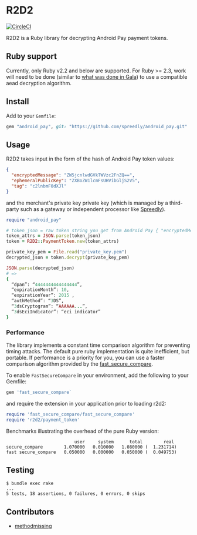 # R2D2

[![CircleCI](https://circleci.com/gh/spreedly/r2d2.svg?style=svg)](https://circleci.com/gh/spreedly/r2d2)

R2D2 is a Ruby library for decrypting Android Pay payment tokens.

## Ruby support

Currently, only Ruby v2.2 and below are supported. For Ruby >= 2.3, work will need to be done (similar to [what was done in Gala](https://github.com/spreedly/gala/commit/0a4359ccdd5654b78747f9141645ca510ee255c2)) to use a compatible aead decryption algorithm.

## Install

Add to your `Gemfile`:

```ruby
gem "android_pay", git: "https://github.com/spreedly/android_pay.git"
```

## Usage

R2D2 takes input in the form of the hash of Android Pay token values:

```json
{
  "encryptedMessage": "ZW5jcnlwdGVkTWVzc2FnZQ==",
  "ephemeralPublicKey": "ZXBoZW1lcmFsUHVibGljS2V5",
  "tag": "c2lnbmF0dXJl"
}
```

and the merchant's private key private key (which is managed by a third-party such as a gateway or independent processor like [Spreedly](https://spreedly.com)).

```ruby
require "android_pay"

# token_json = raw token string you get from Android Pay { "encryptedMessage": "...", "tag": "...", ...}
token_attrs = JSON.parse(token_json)
token = R2D2::PaymentToken.new(token_attrs)

private_key_pem = File.read("private_key.pem")
decrypted_json = token.decrypt(private_key_pem)

JSON.parse(decrypted_json)
# =>
{
  “dpan”: “4444444444444444”,
  “expirationMonth”: 10,
  “expirationYear”: 2015 ,
  “authMethod”: “3DS”,
  “3dsCryptogram”: “AAAAAA...”,
  “3dsEciIndicator”: “eci indicator”
}
```

### Performance

The library implements a constant time comparison algorithm for preventing timing attacks. The default pure ruby implementation is quite inefficient, but portable. If performance is a priority for you, you can use a faster comparison algorithm provided by the [fast_secure_compare](https://github.com/daxtens/fast_secure_compare).

To enable `FastSecureCompare` in your environment, add the following to your Gemfile:

```ruby
gem 'fast_secure_compare`
```

and require the extension in your application prior to loading r2d2:

```ruby
require 'fast_secure_compare/fast_secure_compare'
require 'r2d2/payment_token'
```

Benchmarks illustrating the overhead of the pure Ruby version:

```
                          user     system      total        real
secure_compare        1.070000   0.010000   1.080000 (  1.231714)
fast secure_compare   0.050000   0.000000   0.050000 (  0.049753)
```

## Testing

```session
$ bundle exec rake
...
5 tests, 18 assertions, 0 failures, 0 errors, 0 skips
```

## Contributors

* [methodmissing](https://github.com/methodmissing)
